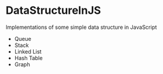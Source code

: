 DataStructureInJS
=================

Implementations of some simple data structure in JavaScript

- Queue
- Stack
- Linked List
- Hash Table
- Graph
